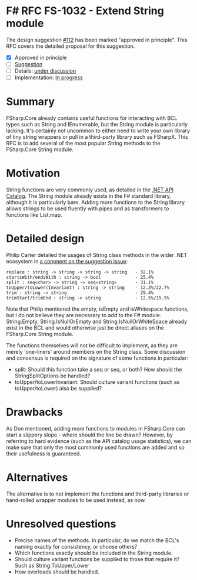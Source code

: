 # F# RFC FS-1032 - Extend String module

The design suggestion [#112](https://github.com/fsharp/fslang-suggestions/issues/112) has been marked "approved in principle".
This RFC covers the detailed proposal for this suggestion.

* [x] Approved in principle
* [ ] [Suggestion](https://github.com/fsharp/fslang-suggestions/issues/112)
* [ ] Details: [under discussion](https://github.com/fsharp/fsharp-design/issues/FILL-ME-IN)
* [ ] Implementation: [In progress](https://github.com/Microsoft/visualfsharp/pull/FILL-ME-IN)

# Summary
[summary]: #summary

FSharp.Core already contains useful functions for interacting with BCL types such as String and IEnumerable, but the String module is particularly lacking. It's certainly not uncommon to either need to write your own library of tiny string wrappers or pull in a third-party library such as FSharpX. This RFC is to add several of the most popular String methods to the FSharp.Core String module. 

# Motivation
[motivation]: #motivation

String functions are very commonly used, as detailed in the [.NET API Catalog](https://apisof.net/catalog/System.String). The String module already exists in the F# standard library, although it is particularly bare. Adding more functions to the String library allows strings to be used fluently with pipes and as transformers to functions like List.map.

# Detailed design
[design]: #detailed-design

Philip Carter detailed the usages of String class methods in the wider .NET ecosystem in [a comment on the suggestion issue](https://github.com/fsharp/fslang-suggestions/issues/112#issuecomment-260506490):

```
replace : string -> string -> string -> string   - 32.1%
startsWith/endsWith : string -> bool             - 25.4%
split : seq<char> -> string -> seq<string>       - 31.1%
toUpper/toLower(Invariant) : string -> string    - 12.3%/22.7%
trim : string -> string                          - 29.4%
trimStart/trimEnd : string -> string             - 12.5%/15.5%
```

Note that Philip mentioned the empty, isEmpty and isWhitespace functions, but I do not believe they are necessary to add to the F# module. String.Empty, String.IsNullOrEmpty and String.IsNullOrWhiteSpace already exist in the BCL and would otherwise just be direct aliases on the FSharp.Core String module.

The functions themselves will not be difficult to implement, as they are merely 'one-liners' around members on the String class. Some discussion and consensus is required on the signature of some functions in particular:

- split: Should this function take a seq<char> or seq<string>, or both? How should the StringSplitOptions be handled?
- toUpper/toLowerInvariant: Should culture variant functions (such as toUpper/toLower) also be supplied?

# Drawbacks
[drawbacks]: #drawbacks

As Don mentioned, adding more functions to modules in FSharp.Core can start a slippery slope - where should the line be drawn? However, by referring to hard evidence (such as the API catalog usage statistics), we can make sure that only the most commonly used functions are added and so their usefulness is guaranteed.

# Alternatives
[alternatives]: #alternatives

The alternative is to not implement the functions and third-party libraries or hand-rolled wrapper modules to be used instead, as now.

# Unresolved questions
[unresolved]: #unresolved-questions

- Precise names of the methods. In particular, do we match the BCL's naming exactly for consistency, or choose others?
- Which functions exactly should be included in the String module.
- Should culture variant functions be supplied to those that require it? Such as String.ToUpper/Lower
- How overloads should be handled.
